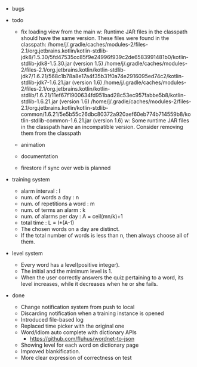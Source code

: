 - bugs
  
- todo
  - fix loading view from the main
w: Runtime JAR files in the classpath should have the same version. These files were found in the classpath:
    /home/j/.gradle/caches/modules-2/files-2.1/org.jetbrains.kotlin/kotlin-stdlib-jdk8/1.5.30/5fd47535cc85f9e24996f939c2de6583991481b0/kotlin-stdlib-jdk8-1.5.30.jar (version 1.5)
    /home/j/.gradle/caches/modules-2/files-2.1/org.jetbrains.kotlin/kotlin-stdlib-jdk7/1.6.21/568c1b78a8e17a4f35b31f0a74e2916095ed74c2/kotlin-stdlib-jdk7-1.6.21.jar (version 1.6)
    /home/j/.gradle/caches/modules-2/files-2.1/org.jetbrains.kotlin/kotlin-stdlib/1.6.21/11ef67f1900634fd951bad28c53ec957fabbe5b8/kotlin-stdlib-1.6.21.jar (version 1.6)
    /home/j/.gradle/caches/modules-2/files-2.1/org.jetbrains.kotlin/kotlin-stdlib-common/1.6.21/5e5b55c26dbc80372a920aef60eb774b714559b8/kotlin-stdlib-common-1.6.21.jar (version 1.6)
w: Some runtime JAR files in the classpath have an incompatible version. Consider removing them from the classpath

  - animation
  - documentation
  - firestore if sync over web is planned
  
- training system
  - alarm interval : I
  - num. of words a day : n
  - num. of repetitions a word : m
  - num. of terms an alarm : k
  - num. of alarms per day : A = ceil(mn/k)+1
  - total time : L = I*(A-1)
  - The chosen words on a day are distinct.
  - If the total number of words is less than n, then always choose all of them.
  
- level system
  - Every word has a level(positive integer).
  - The initial and the minimum level is 1.
  - When the user correctly answers the quiz pertaining to a word, its level increases, while it decreases when he or she fails.


- done
  - Change notification system from push to local
  - Discarding notification when a training instance is opened
  - Introduced file-based log
  - Replaced time picker with the original one
  - Word/idiom auto complete with dictionary APIs
    - https://github.com/fluhus/wordnet-to-json
  - Showing level for each word on dictionary page
  - Improved blankification.
  - More clear expression of correctness on test